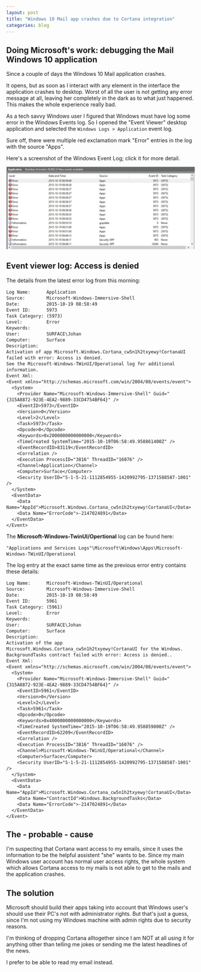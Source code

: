 ```yaml
---
layout: post
title: "Windows 10 Mail app crashes due to Cortana integration"
categories: blog
---
```


## Doing Microsoft's work: debugging the Mail Windows 10 application

Since a couple of days the Windows 10 Mail application crashes.

It opens, but as soon as I interact with any element in the interface the application crashes to desktop.
Worst of all the user is not getting any error message at all, leaving her completely in the dark as to what just happened.
This makes the whole experience really bad.

As a tech savvy Windows user I figured that Windows must have log some error in the Windows Events log.
So I opened the "Event Viewer" desktop application and selected the ``Windows Logs > Application`` event log.

Sure off, there were multiple red exclamation mark "Error" entries in the log with the source "Apps".

Here's a screenshot of the Windows Event Log; click it for more detail.

[![Screenshot: Windows 10 Event Log Error entries](/images/20151019-windowseventviewerappserrorslog.jpg)](/images/20151019-windowseventviewerappserrorslog.png)

## Event viewer log: Access is denied

The details from the latest error log from this morning:

```
Log Name:      Application
Source:        Microsoft-Windows-Immersive-Shell
Date:          2015-10-19 08:58:49
Event ID:      5973
Task Category: (5973)
Level:         Error
Keywords:
User:          SURFACE\Johan
Computer:      Surface
Description:
Activation of app Microsoft.Windows.Cortana_cw5n1h2txyewy!CortanaUI failed with error: Access is denied.
See the Microsoft-Windows-TWinUI/Operational log for additional information.
Event Xml:
<Event xmlns="http://schemas.microsoft.com/win/2004/08/events/event">
  <System>
    <Provider Name="Microsoft-Windows-Immersive-Shell" Guid="{315A8872-923E-4EA2-9889-33CD4754BF64}" />
    <EventID>5973</EventID>
    <Version>0</Version>
    <Level>2</Level>
    <Task>5973</Task>
    <Opcode>0</Opcode>
    <Keywords>0x2000000000000000</Keywords>
    <TimeCreated SystemTime="2015-10-19T06:58:49.958861400Z" />
    <EventRecordID>83119</EventRecordID>
    <Correlation />
    <Execution ProcessID="3816" ThreadID="16076" />
    <Channel>Application</Channel>
    <Computer>Surface</Computer>
    <Security UserID="S-1-5-21-1112854955-1420992795-1371588587-1001" />
  </System>
  <EventData>
    <Data Name="AppId">Microsoft.Windows.Cortana_cw5n1h2txyewy!CortanaUI</Data>
    <Data Name="ErrorCode">-2147024891</Data>
  </EventData>
</Event>
```

The **Microsoft-Windows-TwinUI/Opertional** log can be found here:

    "Applications and Services Logs"\Microsoft\Windows\Apps\Microsoft-Windows-TWinUI/Operational

The log entry at the exact same time as the previous error entry contains these details:

```
Log Name:      Microsoft-Windows-TWinUI/Operational
Source:        Microsoft-Windows-Immersive-Shell
Date:          2015-10-19 08:58:49
Event ID:      5961
Task Category: (5961)
Level:         Error
Keywords:
User:          SURFACE\Johan
Computer:      Surface
Description:
Activation of the app Microsoft.Windows.Cortana_cw5n1h2txyewy!CortanaUI for the Windows.
BackgroundTasks contract failed with error: Access is denied..
Event Xml:
<Event xmlns="http://schemas.microsoft.com/win/2004/08/events/event">
  <System>
    <Provider Name="Microsoft-Windows-Immersive-Shell" Guid="{315A8872-923E-4EA2-9889-33CD4754BF64}" />
    <EventID>5961</EventID>
    <Version>0</Version>
    <Level>2</Level>
    <Task>5961</Task>
    <Opcode>0</Opcode>
    <Keywords>0x4000000000000000</Keywords>
    <TimeCreated SystemTime="2015-10-19T06:58:49.958859800Z" />
    <EventRecordID>62209</EventRecordID>
    <Correlation />
    <Execution ProcessID="3816" ThreadID="16076" />
    <Channel>Microsoft-Windows-TWinUI/Operational</Channel>
    <Computer>Surface</Computer>
    <Security UserID="S-1-5-21-1112854955-1420992795-1371588587-1001" />
  </System>
  <EventData>
    <Data Name="AppId">Microsoft.Windows.Cortana_cw5n1h2txyewy!CortanaUI</Data>
    <Data Name="ContractId">Windows.BackgroundTasks</Data>
    <Data Name="ErrorCode">-2147024891</Data>
  </EventData>
</Event>
```

## The - probable - cause

I'm suspecting that Cortana want access to my emails, since it uses the information to be the helpful assistent "she" wants to be.
Since my main Windows user account has normal user access rights, the whole system which allows Cortana access to my mails is not able to get to the mails and the application crashes.

## The solution

Microsoft should build their apps taking into account that Windows user's should use their PC's not with administrator rights.
But that's just a guess, since I'm not using my Windows machine with admin rights due to security reasons.

I'm thinking of dropping Cortana alltogether since I am NOT at all using it for anything other than telling me jokes or sending me the latest headlines of the news.

I prefer to be able to read my email instead.